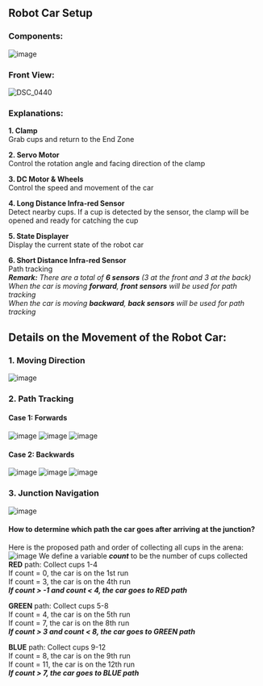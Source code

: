 ## Robot Car Setup

### Components:
![image](https://github.com/tommykwok722/Cup-Retrieving-Robot-Car/assets/132838814/1dc4e55e-4ead-4e7f-bcea-ad550dbd9832)

### Front View:
![DSC_0440](https://github.com/tommykwok722/Cup-Retrieving-Robot-Car/assets/132838814/22a7447c-6d47-4d55-81c0-ababef0990b9)

### Explanations:
**1. Clamp** <br>
Grab cups and return to the End Zone

**2. Servo Motor** <br>
Control the rotation angle and facing direction of the clamp

**3. DC Motor & Wheels** <br>
Control the speed and movement of the car

**4. Long Distance Infra-red Sensor** <br>
Detect nearby cups. If a cup is detected by the sensor, the clamp will be opened and ready for catching the cup

**5. State Displayer** <br>
Display the current state of the robot car

**6. Short Distance Infra-red Sensor** <br>
Path tracking <br>
***Remark:*** *There are a total of **6 sensors** (3 at the front and 3 at the back)* <br>
*When the car is moving ***forward***, ***front sensors*** will be used for path tracking* <br>
*When the car is moving ***backward***, ***back sensors*** will be used for path tracking*

## Details on the Movement of the Robot Car:
### 1. Moving Direction <br>
![image](https://github.com/tommykwok722/Cup-Retrieving-Robot-Car/assets/132838814/a3b55108-a15e-494d-9d1d-37cb932e319b)

### 2. Path Tracking <br>
#### Case 1: Forwards
![image](https://github.com/tommykwok722/Cup-Retrieving-Robot-Car/assets/132838814/94ed56aa-9c4b-425a-b9b2-f0b554190164)
![image](https://github.com/tommykwok722/Cup-Retrieving-Robot-Car/assets/132838814/513f8323-2582-45dd-ba4a-5634cac51e4a)
![image](https://github.com/tommykwok722/Cup-Retrieving-Robot-Car/assets/132838814/c16667a4-e261-497b-8dd7-846ed9ad9ea0)

#### Case 2: Backwards
![image](https://github.com/tommykwok722/Cup-Retrieving-Robot-Car/assets/132838814/d385a28d-47c7-4962-b7eb-001f4a90a2f9)
![image](https://github.com/tommykwok722/Cup-Retrieving-Robot-Car/assets/132838814/b3b3d0db-b6ef-43a8-97fd-48c56900f2dd)
![image](https://github.com/tommykwok722/Cup-Retrieving-Robot-Car/assets/132838814/8249d41a-d342-4217-8cc6-ed035718dd67)

### 3. Junction Navigation <br>
![image](https://github.com/tommykwok722/Cup-Retrieving-Robot-Car/assets/132838814/f764f877-c257-4cda-8526-098c8fa1a3d8)
#### How to determine which path the car goes after arriving at the junction?
Here is the proposed path and order of collecting all cups in the arena: <br>
![image](https://github.com/tommykwok722/Cup-Retrieving-Robot-Car/assets/132838814/5469d935-0931-4443-a8a9-1178b0407a60)
We define a variable ***count*** to be the number of cups collected <br>
**RED** path: Collect cups 1-4 <br>
If count = 0, the car is on the 1st run <br>
If count = 3, the car is on the 4th run <br>
***If count > -1 and count < 4, the car goes to RED path*** <br>

**GREEN** path: Collect cups 5-8 <br>
If count = 4, the car is on the 5th run <br>
If count = 7, the car is on the 8th run <br>
***If count > 3 and count < 8, the car goes to GREEN path*** <br>

**BLUE** path: Collect cups 9-12 <br>
If count = 8, the car is on the 9th run <br>
If count = 11, the car is on the 12th run <br>
***If count > 7, the car goes to BLUE path*** <br>
